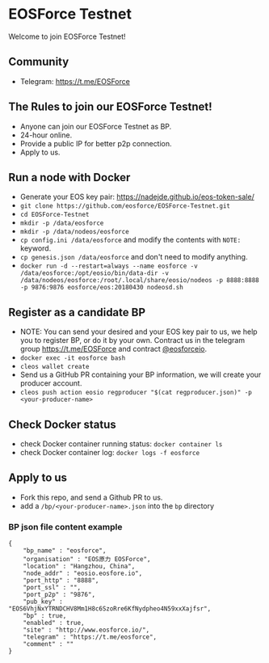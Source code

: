# EOSForce Testnet

Welcome to join EOSForce Testnet!

## Community
* Telegram: <https://t.me/EOSForce>

## The Rules to join our EOSForce Testnet!
* Anyone can join our EOSForce Testnet as BP.
* 24-hour online.
* Provide a public IP for better p2p connection.
* Apply to us.

## Run a node with Docker
* Generate your EOS key pair: <https://nadejde.github.io/eos-token-sale/>
* `git clone https://github.com/eosforce/EOSForce-Testnet.git`
* `cd EOSForce-Testnet`
* `mkdir -p /data/eosforce`
* `mkdir -p /data/nodeos/eosforce`
* `cp config.ini /data/eosforce` and modify the contents with `NOTE:` keyword.
* `cp genesis.json /data/eosforce` and don't need to modify anything.
* `docker run -d --restart=always --name eosforce -v /data/eosforce:/opt/eosio/bin/data-dir -v /data/nodeos/eosforce:/root/.local/share/eosio/nodeos -p 8888:8888 -p 9876:9876 eosforce/eos:20180430 nodeosd.sh`

## Register as a candidate BP
* NOTE: You can send your desired <producer-name> and your EOS key pair to us, we help you to register BP, or do it by your own. Contract us in the telegram group <https://t.me/EOSForce> and contract [@eosforceio](https://t.me/eosforceio).
* `docker exec -it eosforce bash`
* `cleos wallet create`
* Send us a GitHub PR containing your BP information, we will create your producer account.
* `cleos push action eosio regproducer "$(cat regproducer.json)" -p <your-producer-name>`

## Check Docker status
* check Docker container running status: `docker container ls`
* check Docker container log: `docker logs -f eosforce`

## Apply to us
* Fork this repo, and send a Github PR to us.
* add a `/bp/<your-producer-name>.json` into the `bp` directory

### BP json file content example

```
{
    "bp_name" : "eosforce",
    "organisation" : "EOS原力 EOSForce",
    "location" : "Hangzhou, China",
    "node_addr" : "eosio.eosfore.io",
    "port_http" : "8888",
    "port_ssl" : "",
    "port_p2p" : "9876",
    "pub_key" : "EOS6VhjNxYTRNDCHV8Mm1H8c6SzoRre6KfNydpheo4N59xxXajfsr",
    "bp" : true,
    "enabled" : true,
    "site" : "http://www.eosforce.io/",
    "telegram" : "https://t.me/eosforce",
    "comment" : ""
}
```
